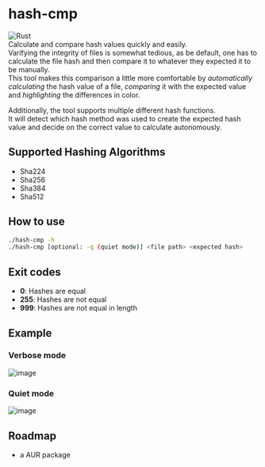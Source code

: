 # hash-cmp
![Rust](https://img.shields.io/badge/rust-%23000000.svg?style=for-the-badge&logo=rust&logoColor=white)\
Calculate and compare hash values quickly and easily.\
Varifying the integrity of files is somewhat tedious, as be default,
one has to calculate the file hash and then compare it to whatever they expected 
it to be manually.\
This tool makes this comparison a little more comfortable by *automatically calculating*
the hash value of a file, *comparing* it with the expected value and *highlighting* the differences in color.

Additionally, the tool supports multiple different hash functions.\
It will detect which hash method was used to create the expected hash value and decide
on the correct value to calculate autonomously.

## Supported Hashing Algorithms
- Sha224
- Sha256
- Sha384
- Sha512

## How to use
```bash
./hash-cmp -h
./hash-cmp [optional: -q (quiet mode)] <file path> <expected hash>
```

## Exit codes
- **0**: Hashes are equal
- **255**: Hashes are not equal
- **999**: Hashes are not equal in length

## Example
### Verbose mode
![image](https://user-images.githubusercontent.com/77125551/181935367-3dd1910d-70be-4a01-80c7-9bd893a4682e.png)

### Quiet mode
![image](https://user-images.githubusercontent.com/77125551/181935391-d6f9275c-9bd8-4af5-b302-f50bb641d7a3.png)


## Roadmap
- a AUR package
